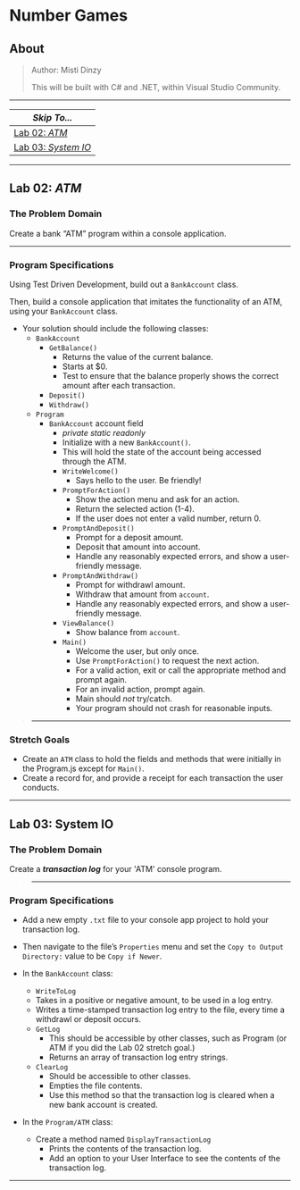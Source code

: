 <!-- markdownlint-disable MD024 -->
# Number Games

## About

> Author: Misti Dinzy
>
> This will be built with C# and .NET, within Visual Studio Community.

---

| *Skip To...* |
|-|
| [Lab 02: *ATM*](#lab-02-atm) |
| [Lab 03: *System IO*](#lab-03-system-io)

---

## Lab 02: *ATM*

### The Problem Domain

Create a bank “ATM” program within a console application.

---

### Program Specifications

Using Test Driven Development, build out a `BankAccount` class.

Then, build a console application that imitates the functionality of an ATM, using your `BankAccount` class.

- Your solution should include the following classes:
  - `BankAccount`
    - `GetBalance()`
      - Returns the value of the current balance.
      - Starts at $0.
      - Test to ensure that the balance properly shows the correct amount after each transaction.
    - `Deposit()`
    - `Withdraw()`
  - `Program`
    - `BankAccount` account field
      - *private static readonly*
      - Initialize with a new `BankAccount()`.
      - This will hold the state of the account being accessed through the ATM.
      - `WriteWelcome()`
        - Says hello to the user. Be friendly!
      - `PromptForAction()`
        - Show the action menu and ask for an action.
        - Return the selected action (1-4).
        - If the user does not enter a valid number, return 0.
      - `PromptAndDeposit()`
        - Prompt for a deposit amount.
        - Deposit that amount into account.
        - Handle any reasonably expected errors, and show a user-friendly message.
      - `PromptAndWithdraw()`
        - Prompt for withdrawl amount.
        - Withdraw that amount from `account`.
        - Handle any reasonably expected errors, and show a user-friendly message.
      - `ViewBalance()`
        - Show balance from `account`.
      - `Main()`
        - Welcome the user, but only once.
        - Use `PromptForAction()` to request the next action.
        - For a valid action, exit or call the appropriate method and prompt again.
        - For an invalid action, prompt again.
        - Main should *not* try/catch.
        - Your program should not crash for reasonable inputs.

> ---

### Stretch Goals

- Create an `ATM` class to hold the fields and methods that were initially in the Program.js except for `Main()`.
- Create a record for, and provide a receipt for each transaction the user conducts.

---

## Lab 03: System IO

### The Problem Domain

Create a ***transaction log*** for your 'ATM' console program.

> ---

### Program Specifications

- Add a new empty `.txt` file to your console app project to hold your transaction log.
- Then navigate to the file’s `Properties` menu and set the `Copy to Output Directory:` value to be `Copy if Newer`.

- In the `BankAccount` class:
  - `WriteToLog`
  - Takes in a positive or negative amount, to be used in a log entry.
  - Writes a time-stamped transaction log entry to the file, every time a withdrawl or deposit occurs.
  - `GetLog`
    - This should be accessible by other classes, such as Program (or ATM if you did the Lab 02 stretch goal.)
    - Returns an array of transaction log entry strings.
  - `ClearLog`
    - Should be accessible to other classes.
    - Empties the file contents.
    - Use this method so that the transaction log is cleared when a new bank account is created.
- In the `Program/ATM` class:
  - Create a method named `DisplayTransactionLog`
    - Prints the contents of the transaction log.
    - Add an option to your User Interface to see the contents of the transaction log.

---
